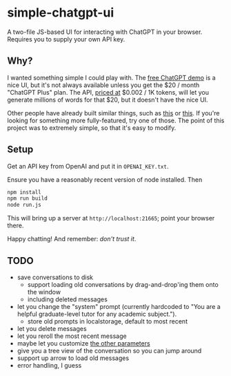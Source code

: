 # simple-chatgpt-ui

A two-file JS-based UI for interacting with ChatGPT in your browser. Requires you to supply your own API key.


## Why?

I wanted something simple I could play with. The [free ChatGPT demo](https://chat.openai.com/chat) is a nice UI, but it's not always available unless you get the $20 / month "ChatGPT Plus" plan. The API, [priced at](https://openai.com/pricing) $0.002 / 1K tokens, will let you generate millions of words for that $20, but it doesn't have the nice UI.

Other people have already built similar things, such as [this](https://github.com/WongSaang/chatgpt-ui) or [this](https://github.com/cogentapps/chat-with-gpt). If you're looking for something more fully-featured, try one of those. The point of this project was to extremely simple, so that it's easy to modify.


## Setup

Get an API key from OpenAI and put it in `OPENAI_KEY.txt`.

Ensure you have a reasonably recent version of node installed. Then

```sh
npm install
npm run build
node run.js
```

This will bring up a server at `http://localhost:21665`; point your browser there.

Happy chatting! And remember: _don't trust it_.


## TODO

- save conversations to disk
  - support loading old conversations by drag-and-drop'ing them onto the window
  - including deleted messages
- let you change the "system" prompt (currently hardcoded to "You are a helpful graduate-level tutor for any academic subject.").
  - store old prompts in localstorage, default to most recent
- let you delete messages
- let you reroll the most recent message
- maybe let you customize [the other parameters](https://platform.openai.com/docs/api-reference/chat/create)
- give you a tree view of the conversation so you can jump around
- support up arrow to load old messages
- error handling, I guess
